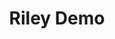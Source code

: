 ---
layout: page
title: Riley Demo
description: B.S. in Environmental Sciences, riley.demo@slu.edu
img: assets/img/7.jpg
importance: 5
category: student
--- 